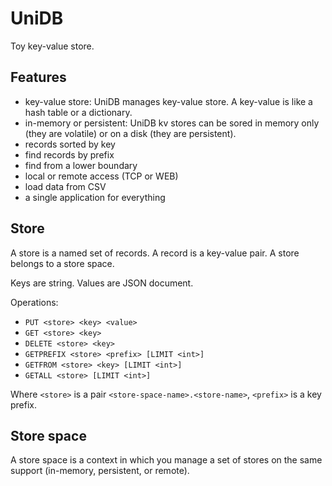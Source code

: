 # UniDB

Toy key-value store.

## Features

* key-value store: UniDB manages key-value store. A key-value is like a
  hash table or a dictionary.
* in-memory or persistent: UniDB kv stores can be sored in memory only
  (they are volatile) or on a disk (they are persistent).
* records sorted by key
* find records by prefix
* find from a lower boundary
* local or remote access (TCP or WEB)
* load data from CSV
* a single application for everything

## Store

A store is a named set of records. A record is a key-value pair. A
store belongs to a store space.

Keys are string. Values are JSON document.

Operations:
* `PUT <store> <key> <value>`
* `GET <store> <key>`
* `DELETE <store> <key>`
* `GETPREFIX <store> <prefix> [LIMIT <int>]`
* `GETFROM <store> <key> [LIMIT <int>]`
* `GETALL <store> [LIMIT <int>]`

Where `<store>` is a pair `<store-space-name>.<store-name>`, `<prefix>`
is a key prefix.

## Store space

A store space is a context in which you manage a set of stores on the
same support (in-memory, persistent, or remote).

